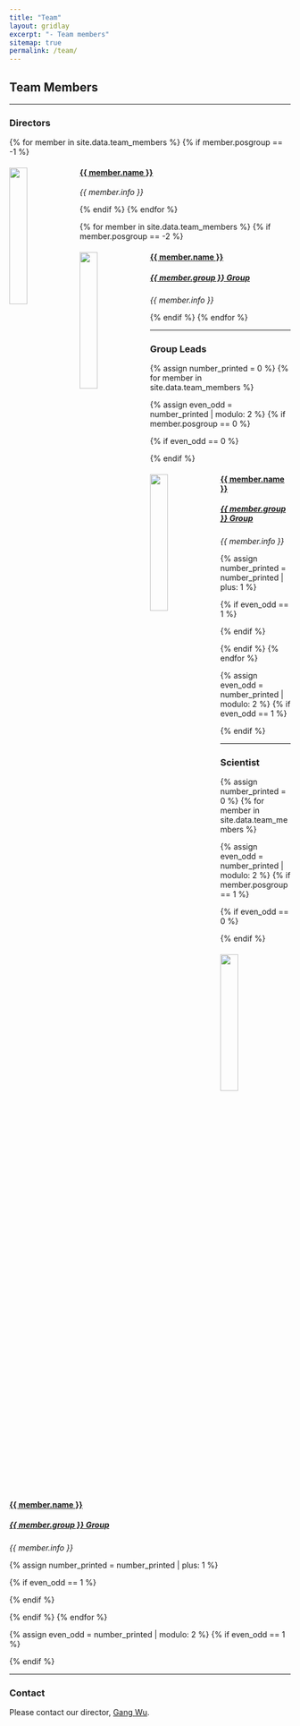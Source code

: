 ```yaml
---
title: "Team"
layout: gridlay
excerpt: "- Team members"
sitemap: true
permalink: /team/
---
```


## Team Members

---

### Directors

<div class="row">
{% for member in site.data.team_members %}
{% if member.posgroup == -1 %}

<div class="col-sm-6 clearfix">
  <img src="{{ site.url }}{{ site.baseurl }}/images/teampic/{{ member.photo }}" class="img-responsive" width="25%" style="float: left" />
  <h4><a href="{{ member.url }}" class="off">{{ member.name }}</a></h4>
  <i>{{ member.info }}</i>
</div>

{% endif %}
{% endfor %}

{% for member in site.data.team_members %}
{% if member.posgroup == -2 %}
<div class="col-sm-6 clearfix">
  <img src="{{ site.url }}{{ site.baseurl }}/images/teampic/{{ member.photo }}" class="img-responsive" width="25%" style="float: left" />
  <h4><a href="{{ member.url }}" class="off">{{ member.name }}</a></h4>
  <h5><i><a href="/{{ member.group }}_team/" class="off">{{ member.group }} Group</a></i></h5>
  <i>{{ member.info }}</i>
</div>

{% endif %}
{% endfor %}
</div>

---

### Group Leads

{% assign number_printed = 0 %}
{% for member in site.data.team_members %}

{% assign even_odd = number_printed | modulo: 2 %}
{% if member.posgroup == 0 %}

{% if even_odd == 0 %}
<div class="row">
{% endif %}

<div class="col-sm-6 clearfix">
  <img src="{{ site.url }}{{ site.baseurl }}/images/teampic/{{ member.photo }}" class="img-responsive" width="25%" style="float: left" />
  <h4><a href="/team/{{member.url}}" class="off">{{ member.name }}</a></h4>
  <h5><i><a href="/{{ member.group }}_team/" class="off">{{ member.group }} Group</a></i></h5>
  <i>{{ member.info }}</i>
</div>

{% assign number_printed = number_printed | plus: 1 %}

{% if even_odd == 1 %}
</div>
{% endif %}

{% endif %}
{% endfor %}

{% assign even_odd = number_printed | modulo: 2 %}
{% if even_odd == 1 %}
</div>
{% endif %}

---

### Scientist
{% assign number_printed = 0 %}
{% for member in site.data.team_members %}

{% assign even_odd = number_printed | modulo: 2 %}
{% if member.posgroup == 1 %}

{% if even_odd == 0 %}
<div class="row">
{% endif %}

<div class="col-sm-6 clearfix">
  <img src="{{ site.url }}{{ site.baseurl }}/images/teampic/{{ member.photo }}" class="img-responsive" width="25%" style="float: left" />
  <h4><a href="{{ member.url }}" class="off">{{ member.name }}</a></h4>
  <h5><i><a href="/{{ member.group }}_team/" class="off">{{ member.group }} Group</a></i></h5>
  <i>{{ member.info }}</i>
</div>

{% assign number_printed = number_printed | plus: 1 %}

{% if even_odd == 1 %}
</div>
{% endif %}

{% endif %}
{% endfor %}

{% assign even_odd = number_printed | modulo: 2 %}
{% if even_odd == 1 %}
</div>
{% endif %}

---

### Contact
Please contact our director, <a href="mailto:gang.wu#stjude.org">Gang Wu</a>.









